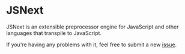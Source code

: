 # JSNext
JSNext is an extensible preprocessor engine for JavaScript and other languages
that transpile to JavaScript.

If you're having any problems with it, feel free to submit a new
[issue](https://github.com/luna/jsnext/issues/new/choose).
